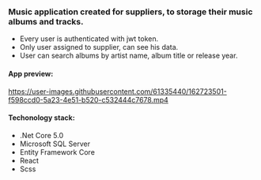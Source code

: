 ### Music application created for suppliers, to storage their music albums and tracks.

<ul> 
  <li>Every user is authenticated with jwt token.</li>
  <li>Only user assigned to supplier, can see his data.</li>
  <li>User can search albums by artist name, album title or release year.</li>
</ul>

#### App preview: 


https://user-images.githubusercontent.com/61335440/162723501-f598ccd0-5a23-4e51-b520-c532444c7678.mp4


#### Techonology stack: 
<ul>
  <li>.Net Core 5.0</li>
  <li>Microsoft SQL Server</li>
  <li>Entity Framework Core</li>
  <li>React</li>
  <li>Scss</li>
</ul>
